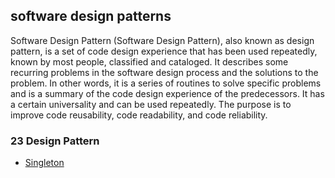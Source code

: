 ## software design patterns
Software Design Pattern (Software Design Pattern), also known as design pattern, is a set of code design experience that has been used repeatedly, known by most people, classified and cataloged. It describes some recurring problems in the software design process and the solutions to the problem. In other words, it is a series of routines to solve specific problems and is a summary of the code design experience of the predecessors. It has a certain universality and can be used repeatedly. The purpose is to improve code reusability, code readability, and code reliability.

### 23 Design Pattern
- [Singleton](/Singleton)